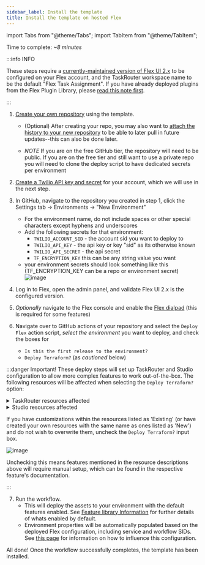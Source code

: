 ```yaml
---
sidebar_label: Install the template
title: Install the template on hosted Flex
---
```

import Tabs from "@theme/Tabs";
import TabItem from "@theme/TabItem";


Time to complete: _~8 minutes_

:::info INFO

These steps require a [currently-maintained version of Flex UI 2.x](https://www.twilio.com/docs/flex/flex-ui-eol-reference) to be configured on your Flex account, and the TaskRouter workspace name to be the default "Flex Task Assignment". If you have already deployed plugins from the Flex Plugin Library, please [read this note first](/#flex-plugin-library).

:::

1. [Create your own repository](https://github.com/twilio-professional-services/flex-project-template/generate) using the template.
   - (Optional) After creating your repo, you may also want to [attach the history to your new repository](/building/merge-future-updates) to be able to later pull in future updates--this can also be done later.
   
   - _NOTE_ If you are on the free GitHub tier, the repository will need to be public. If you are on the free tier and still want to use a private repo you will need to clone the deploy script to have dedicated secrets per environment
2. [Create a Twilio API key and secret](https://www.twilio.com/docs/glossary/what-is-an-api-key#how-can-i-create-api-keys) for your account, which we will use in the next step.
3. In GitHub, navigate to the repository you created in step 1, click the Settings tab -> Environments -> "New Environment"
   - For the environment name, do not include spaces or other special characters except hyphens and underscores
   - Add the following secrets for that environment:
     - `TWILIO_ACCOUNT_SID` - the account sid you want to deploy to
     - `TWILIO_API_KEY` - the api key or key "sid" as its otherwise known
     - `TWILIO_API_SECRET` - the api secret
     - `TF_ENCRYPTION_KEY` this can be any string value you want
   - your environment secrets should look something like this (TF_ENCRYPTION_KEY can be a repo or environment secret)
   ![image](/img/guides/github-secrets.png)

4. Log in to Flex, open the admin panel, and validate Flex UI 2.x is the configured version.
5. _Optionally_ navigate to the Flex console and enable the [Flex dialpad](https://console.twilio.com/us1/develop/flex/manage/voice?frameUrl=%2Fconsole%2Fflex%2Fvoice%3Fx-target-region%3Dus1) (this is required for some features)
6. Navigate over to GitHub actions of your repository and select the `Deploy Flex` action script, _select the environment_ you want to deploy, and check the boxes for
   - `Is this the first release to the environment?`
   - `Deploy Terraform?`  (as *cautioned* below)

:::danger Important!
These deploy steps will set up TaskRouter and Studio configuration to allow more complex features to work out-of-the-box. The following resources will be affected when selecting the `Deploy Terraform?` option:

<details>
<summary>TaskRouter resources affected</summary>

<Tabs>

<TabItem value="workflows" label="Workflows" default>

| Name | Existing or New | Description |
| -----| --------------------| ------------|
| Template Example Assign to Anyone | New | Used by example Studio flows and demonstrate filters for example queues|
| Template Example Chat Transfer | New | Workflow that supports the [conversation transfer](/feature-library/conversation-transfer) feature |
| Template Example Callback | New | Workflow that supports the requeuing of callbacks and voicemails from the [callback and voicemail](/feature-library/callback-and-voicemail) feature |
| Template Example Internal Calls | New | Workflow that supports the [internal call](/feature-library/internal-call) feature|
| Template Example Park/Resume | New | Workflow that supports the [park interaction](/feature-library/park-interaction) feature|

</TabItem>

<TabItem value="queues" label="Task Queues" >

| Name | Existing or New  | Description |
| -----| --------------------| ------------|
| Template Example Everyone | New | Same as out-of-box Flex version  |
| Template Example Sales| New | Sample queue for "Sales" calls |
| Template Example Support | New | Sample queue for "Support" calls |
| Template Example Internal Calls | New | Queue that supports the [internal call](/feature-library/internal-call) feature|

</TabItem>

<TabItem value="activities" label="Activities" >

| Name | Existing or New  | Description |
| -----| --------------------| ------------|
| On A Task | New | Activity to support the [activity reservation handler](/feature-library/activity-reservation-handler) feature |
| On A Task, No ACD | New | Activity to support the [activity reservation handler](/feature-library/activity-reservation-handler) feature |
| Wrap Up | New | Activity to support the [activity reservation handler](/feature-library/activity-reservation-handler) feature |
| Wrap Up, No ACD | New | Activity to support the [activity reservation handler](/feature-library/activity-reservation-handler) feature |

</TabItem>

<TabItem value="channels" label="Task Channels" >

| Name | Existing or New  | Description |
| -----| --------------------| ------------|
| Chat | Existing | No modifications from out-of-box Flex version |
| Voice | Existing | No modifications from out-of-box Flex version |

</TabItem>

</Tabs>
</details>

<details>
<summary>Studio resources affected</summary>

| Name | Existing or New  | Description |
| -----| --------------------| ------------|
| Template Example Callback Flow | New | Example usage of the [callback and voicemail](/feature-library/callback-and-voicemail) feature, adding a callback or voicemail option while waiting in queue |
| Template Example Messaging with Parking Flow | New | Example for the [park interaction](/feature-library/park-interaction) feature, using a workflow that supports the routing of parked interactions |
| Template Example Schedule Flow | New | Example usage of the [schedule manager](/feature-library/schedule-manager) feature, adding a schedule lookup with different responses based on the result |

</details>

If you have customizations within the resources listed as 'Existing' (or have created your own resources with the same name as ones listed as 'New') and do not wish to overwrite them, uncheck the `Deploy Terraform?` input box.

![image](/img/guides/github-trigger.png)

Unchecking this means features mentioned in the resource descriptions above will require manual setup, which can be found in the respective feature's documentation.

:::

7. Run the workflow.
   - This will deploy the assets to your environment with the default features enabled. See [Feature library Information](/feature-library/overview) for further details of whats enabled by default.
   - Environment properties will be automatically populated based on the deployed Flex configuration, including service and workflow SIDs. See [this page](/building/template-utilities/configuration#influencing-the-automatic-configuration) for information on how to influence this configuration.
 

All done! Once the workflow successfully completes, the template has been installed.
